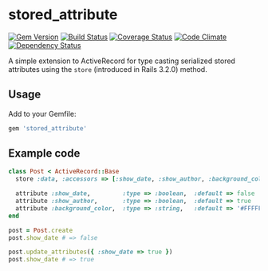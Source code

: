 # stored_attribute

[![Gem Version](https://badge.fury.io/rb/retina_rails.png)](http://badge.fury.io/rb/stored_attribute) [![Build Status](https://secure.travis-ci.org/Arjeno/stored_attribute.png?branch=master)](http://travis-ci.org/Arjeno/stored_attribute) [![Coverage Status](https://coveralls.io/repos/Arjeno/stored_attribute/badge.png?branch=master)](https://coveralls.io/r/Arjeno/stored_attribute) [![Code Climate](https://codeclimate.com/github/Arjeno/stored_attribute.png)](https://codeclimate.com/github/Arjeno/stored_attribute) [![Dependency Status](https://gemnasium.com/Arjeno/stored_attribute.png)](https://gemnasium.com/Arjeno/stored_attribute)

A simple extension to ActiveRecord for type casting serialized stored attributes using the `store` (introduced in Rails 3.2.0) method.

## Usage

Add to your Gemfile:

```ruby
gem 'stored_attribute'
```

## Example code

```ruby
class Post < ActiveRecord::Base
  store :data, :accessors => [:show_date, :show_author, :background_color]

  attribute :show_date,         :type => :boolean,  :default => false
  attribute :show_author,       :type => :boolean,  :default => true
  attribute :background_color,  :type => :string,   :default => '#FFFFFF'
end

post = Post.create
post.show_date # => false

post.update_attributes({ :show_date => true })
post.show_date # => true
```